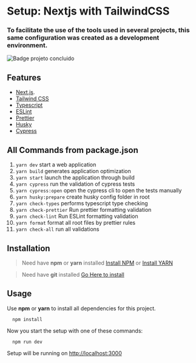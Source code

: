 # Setup: Nextjs with TailwindCSS

### To facilitate the use of the tools used in several projects, this same configuration was created as a development environment.

![Badge projeto concluido](https://img.shields.io/badge/Status-Projeto%20concluido-blue)

## Features

- [Next.js](https://nextjs.org/).
- [Tailwind CSS](https://tailwindcss.com/)
- [Typescript](https://www.typescriptlang.org/)
- [ESLint](https://eslint.org/)
- [Prettier](https://prettier.io/)
- [Husky](https://typicode.github.io/husky/#/)
- [Cypress](https://www.cypress.io/)

## All Commands from **package.json**

1. <code>yarn dev</code> start a web application
2. <code>yarn build</code> generates application optimization
3. <code>yarn start</code> launch the application through build
4. <code>yarn cypress</code> run the validation of cypress tests
5. <code>yarn cypress:open</code> open the cypress cli to open the tests manually
6. <code>yarn husky:prepare</code> create husky config folder in root
7. <code>yarn check-types</code> performs typescript type checking
8. <code>yarn check-prettier</code> Run prettier formatting validation
9. <code>yarn check-lint</code> Run ESLint formatting validation
10. <code>yarn format</code> format all root files by prettier rules
11. <code>yarn check-all</code> run all validations

## Installation

> Need have **npm** or **yarn** installed [Install NPM](https://nodejs.org/en/) or [Install YARN](https://yarnpkg.com/)

> Need have **git** installed [Go Here to install](https://git-scm.com/downloads)


## Usage

Use **npm** or **yarn** to install all dependencies for this project.

```
  npm install
```

Now you start the setup with one of these commands:

```
  npm run dev
```

Setup will be running on [http://localhost:3000](http://localhost:3000)
